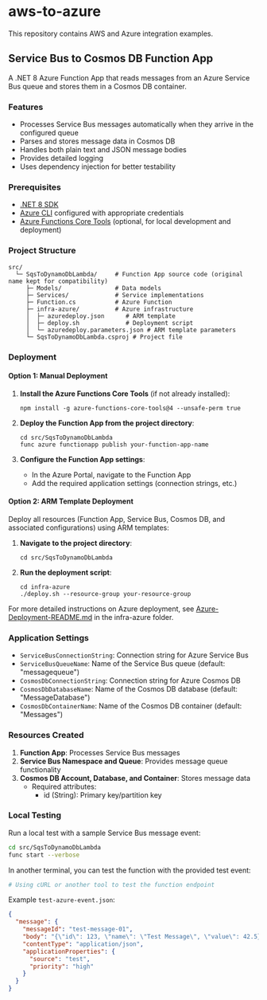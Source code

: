# aws-to-azure

This repository contains AWS and Azure integration examples.

## Service Bus to Cosmos DB Function App

A .NET 8 Azure Function App that reads messages from an Azure Service Bus queue and stores them in a Cosmos DB container.

### Features

- Processes Service Bus messages automatically when they arrive in the configured queue
- Parses and stores message data in Cosmos DB
- Handles both plain text and JSON message bodies
- Provides detailed logging
- Uses dependency injection for better testability

### Prerequisites

- [.NET 8 SDK](https://dotnet.microsoft.com/download/dotnet/8.0)
- [Azure CLI](https://docs.microsoft.com/en-us/cli/azure/install-azure-cli) configured with appropriate credentials
- [Azure Functions Core Tools](https://docs.microsoft.com/en-us/azure/azure-functions/functions-run-local) (optional, for local development and deployment)

### Project Structure

```
src/
  └─ SqsToDynamoDbLambda/     # Function App source code (original name kept for compatibility)
     ├─ Models/               # Data models
     ├─ Services/             # Service implementations
     ├─ Function.cs           # Azure Function
     ├─ infra-azure/          # Azure infrastructure
     │  ├─ azuredeploy.json      # ARM template
     │  ├─ deploy.sh             # Deployment script
     │  └─ azuredeploy.parameters.json # ARM template parameters
     └─ SqsToDynamoDbLambda.csproj # Project file
```

### Deployment

#### Option 1: Manual Deployment

1. **Install the Azure Functions Core Tools** (if not already installed):
   ```
   npm install -g azure-functions-core-tools@4 --unsafe-perm true
   ```

2. **Deploy the Function App from the project directory**:
   ```
   cd src/SqsToDynamoDbLambda
   func azure functionapp publish your-function-app-name
   ```
   
3. **Configure the Function App settings**:
   - In the Azure Portal, navigate to the Function App
   - Add the required application settings (connection strings, etc.)

#### Option 2: ARM Template Deployment

Deploy all resources (Function App, Service Bus, Cosmos DB, and associated configurations) using ARM templates:

1. **Navigate to the project directory**:
   ```
   cd src/SqsToDynamoDbLambda
   ```

2. **Run the deployment script**:
   ```
   cd infra-azure
   ./deploy.sh --resource-group your-resource-group
   ```

For more detailed instructions on Azure deployment, see [Azure-Deployment-README.md](src/SqsToDynamoDbLambda/infra-azure/Azure-Deployment-README.md) in the infra-azure folder.

### Application Settings

- `ServiceBusConnectionString`: Connection string for Azure Service Bus
- `ServiceBusQueueName`: Name of the Service Bus queue (default: "messagequeue")
- `CosmosDbConnectionString`: Connection string for Azure Cosmos DB
- `CosmosDbDatabaseName`: Name of the Cosmos DB database (default: "MessageDatabase")
- `CosmosDbContainerName`: Name of the Cosmos DB container (default: "Messages")

### Resources Created

1. **Function App**: Processes Service Bus messages
2. **Service Bus Namespace and Queue**: Provides message queue functionality
3. **Cosmos DB Account, Database, and Container**: Stores message data
   - Required attributes:
     - id (String): Primary key/partition key

### Local Testing

Run a local test with a sample Service Bus message event:

```bash
cd src/SqsToDynamoDbLambda
func start --verbose
```

In another terminal, you can test the function with the provided test event:
```bash
# Using cURL or another tool to test the function endpoint
```

Example `test-azure-event.json`:
```json
{
  "message": {
    "messageId": "test-message-01",
    "body": "{\"id\": 123, \"name\": \"Test Message\", \"value\": 42.5}",
    "contentType": "application/json",
    "applicationProperties": {
      "source": "test",
      "priority": "high"
    }
  }
}
```
